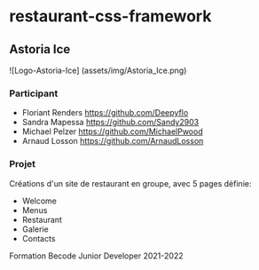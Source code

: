# restaurant-css-framework

## Astoria Ice
![Logo-Astoria-Ice] (assets/img/Astoria_Ice.png)

### Participant
* Floriant Renders https://github.com/Deepyflo
* Sandra Mapessa https://github.com/Sandy2903
* Michael Pelzer https://github.com/MichaelPwood
* Arnaud Losson https://github.com/ArnaudLosson

### Projet
Créations d'un site de restaurant en groupe, avec 5 pages définie:
* Welcome
* Menus
* Restaurant
* Galerie
* Contacts

Formation Becode Junior Developer 2021-2022

